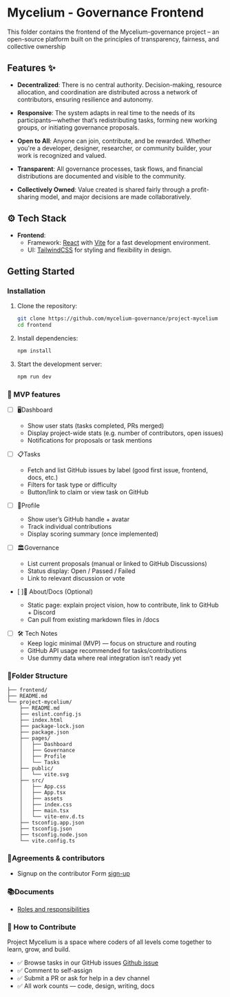 # Mycelium - Governance Frontend

This folder contains the frontend of the Mycelium-governance project – an open-source platform built on the principles of transparency, fairness, and collective ownership

## Features ✨

- **Decentralized**: There is no central authority. Decision-making, resource allocation, and coordination are distributed across a network of contributors, ensuring resilience and autonomy.

- **Responsive**: The system adapts in real time to the needs of its participants—whether that’s redistributing tasks, forming new working groups, or initiating governance proposals.

- **Open to All**: Anyone can join, contribute, and be rewarded. Whether you're a developer, designer, researcher, or community builder, your work is recognized and valued.

- **Transparent**: All governance processes, task flows, and financial distributions are documented and visible to the community.

- **Collectively Owned**: Value created is shared fairly through a profit-sharing model, and major decisions are made collaboratively.

## ⚙ Tech Stack

- **Frontend**:
  - Framework: [React](https://react.dev/) with [Vite](https://vitejs.dev/) for a fast development environment.
  - UI: [TailwindCSS](https://tailwindcss.com/) for styling and flexibility in design.

## Getting Started

### Installation

1. Clone the repository:

   ```bash
   git clone https://github.com/mycelium-governance/project-mycelium
   cd frontend
   ```

2. Install dependencies:

   ```bash
   npm install
   ```

3. Start the development server:

   ```bash
   npm run dev
   ```

### 🚀 MVP features

- [ ] 🖥️Dashboard

  - Show user stats (tasks completed, PRs merged)
  - Display project-wide stats (e.g. number of contributors, open issues)
  - Notifications for proposals or task mentions

- [ ] 📋Tasks

  - Fetch and list GitHub issues by label (good first issue, frontend, docs, etc.)
  - Filters for task type or difficulty
  - Button/link to claim or view task on GitHub

- [ ] 👤Profile

  - Show user’s GitHub handle + avatar
  - Track individual contributions
  - Display scoring summary (once implemented)

- [ ] 🏛️Governance

  - List current proposals (manual or linked to GitHub Discussions)
  - Status display: Open / Passed / Failed
  - Link to relevant discussion or vote

- [ ]📝 About/Docs (Optional)

  - Static page: explain project vision, how to contribute, link to GitHub + Discord
  - Can pull from existing markdown files in /docs

- [ ] 🛠️ Tech Notes
  - Keep logic minimal (MVP) — focus on structure and routing
  - GitHub API usage recommended for tasks/contributions
  - Use dummy data where real integration isn’t ready yet

### 📂Folder Structure

```
├── frontend/
├── README.md
└── project-mycelium/
    ├── README.md
    ├── eslint.config.js
    ├── index.html
    ├── package-lock.json
    ├── package.json
    ├── pages/
    │   ├── Dashboard
    │   ├── Governance
    │   ├── Profile
    │   └── Tasks
    ├── public/
    │   └── vite.svg
    ├── src/
    │   ├── App.css
    │   ├── App.tsx
    │   ├── assets
    │   ├── index.css
    │   ├── main.tsx
    │   └── vite-env.d.ts
    ├── tsconfig.app.json
    ├── tsconfig.json
    ├── tsconfig.node.json
    └── vite.config.ts
```

### 📄Agreements & contributors

- Signup on the contributor Form [sign-up](https://docs.google.com/forms/d/e/1FAIpQLSctIFIYWTs7Map4rujeA_DoNn0XftSlQIRi76rx9imspaZ5eQ/viewform)

### 📚Documents

- [Roles and responsibilities](https://github.com/mycelium-governance/project-mycelium/blob/main/docs/roles.md)

### 🧩 How to Contribute

Project Mycelium is a space where coders of all levels come together to learn, grow, and build.

- ✅ Browse tasks in our GitHub issues [Github issue](https://github.com/mycelium-governance/project-mycelium/issues)
- ✅ Comment to self-assign
- ✅ Submit a PR or ask for help in a dev channel
- ✅ All work counts — code, design, writing, docs
